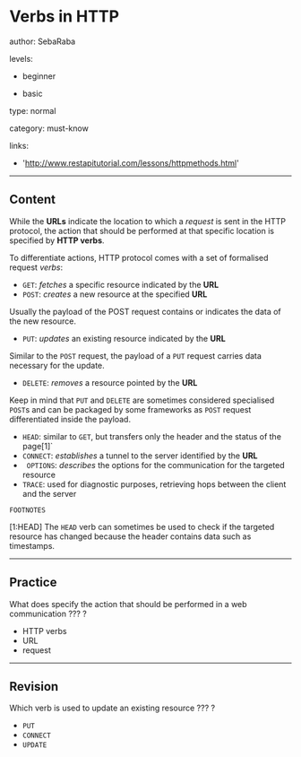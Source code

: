 # Verbs in HTTP
author: SebaRaba

levels:

  - beginner

  - basic

type: normal

category: must-know

links:

  - 'http://www.restapitutorial.com/lessons/httpmethods.html'

---
## Content

While the **URLs** indicate the location to which a *request* is sent in the HTTP protocol, the action that should be performed at that specific location is specified by **HTTP verbs**.

To differentiate actions, HTTP protocol comes with a set of formalised request *verbs*:

- `GET`: *fetches* a specific resource indicated by the **URL**
- `POST`: *creates* a new resource at the specified **URL**

Usually the payload of the POST request
contains or indicates the data of the new resource.

- `PUT`: *updates* an existing resource indicated by the **URL**

Similar to the `POST` request, the payload of a `PUT` request carries data necessary for the update.

- `DELETE`: *removes* a resource pointed by the **URL**

Keep in mind that `PUT` and `DELETE` are sometimes considered specialised `POST`s and can be packaged by some frameworks as `POST` request differentiated inside the payload.

- `HEAD`: similar to `GET`, but transfers only the header and the status of the page[1]`
- `CONNECT`: *establishes* a tunnel to the server identified by the **URL**
- ` OPTIONS`: *describes* the options for the communication for the targeted resource
- `TRACE`: used for diagnostic purposes, retrieving hops between the client and the server

`FOOTNOTES`

[1:HEAD]
The `HEAD` verb can sometimes be used to check if the targeted resource has changed because the header contains data such as timestamps.

---
## Practice

What does specify the action that should be performed in a web communication
??? ?

* HTTP verbs
* URL
* request

---
## Revision

Which verb is used to update an existing resource
??? ?

* `PUT`
* `CONNECT`
* `UPDATE`
